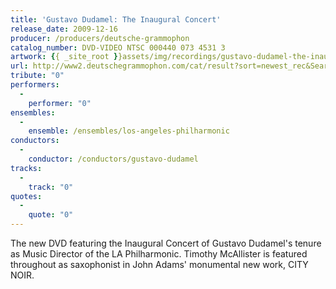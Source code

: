 ```yaml
---
title: 'Gustavo Dudamel: The Inaugural Concert'
release_date: 2009-12-16
producer: /producers/deutsche-grammophon
catalog_number: DVD-VIDEO NTSC 000440 073 4531 3
artwork: {{ _site_root }}assets/img/recordings/gustavo-dudamel-the-inaugural-concert.jpg
url: http://www2.deutschegrammophon.com/cat/result?sort=newest_rec&SearchString=dudamel&SEARCH_OPTIONS=&javascript=1&IN_XXSERIES=&IN_XXPQ=&total=11&COMP_ID=&ALBUM_TYPE=&IN_SERIES=&ART_ID=&IN_XXAWARDS=&start=0&MOZART_22=0&GENRE=&presentation=list&ADD_DECCA=0
tribute: "0"
performers: 
  -
    performer: "0"
ensembles: 
  -
    ensemble: /ensembles/los-angeles-philharmonic
conductors: 
  -
    conductor: /conductors/gustavo-dudamel
tracks: 
  -
    track: "0"
quotes: 
  -
    quote: "0"
---
```

The new DVD featuring the Inaugural Concert of Gustavo Dudamel's tenure as Music Director of the LA Philharmonic.  Timothy McAllister is featured throughout as saxophonist in John Adams' monumental new work, CITY NOIR.  
